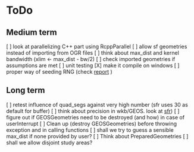 # ToDo

## Medium term
[ ] look at parallelizing C++ part using RcppParallel
[ ] allow sf geometries instead of importing from OGR files
[ ] think about max_dist and kernel bandwidth (xlim <- max_dist - bw/2)
[ ] check imported geometries if assumptions are met
[ ] unit testing
[X] make it compile on windows
[ ] proper way of seeding RNG 
    (check [report](http://www.open-std.org/jtc1/sc22/wg21/docs/papers/2013/n3551.pdf) )

## Long term
[ ] retest influence of quad_segs against very high number (sfr uses 30 as default for buffer)
[ ] think about precision in wkb/GEOS. look at [sfr](https://github.com/edzer/sfr))
[ ] figure out if GEOSGeometries need to be destroyed (and how) in case of userInterrupt
[ ] Clean up (destroy GEOSGeometries) before throwing exception and in calling functions
[ ] shall we try to guess a sensible max_dist if none provided by user?
[ ] Think about PreparedGeometries 
[ ] shall we allow disjoint study areas?

